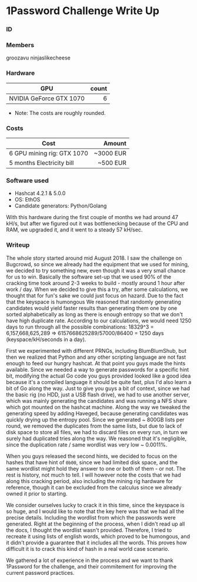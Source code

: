 # 1Password Challenge Write Up

### ID

### Members

groozavu
ninjaslikecheese

### Hardware

| GPU                     | count |
|-------------------------|------:|
| NVIDIA GeForce GTX 1070 | 6     |

* Note: The costs are roughly rounded.

### Costs

| Cost                       | Amount    |
|----------------------------|----------:|
| 6 GPU mining rig: GTX 1070 | ~3000 EUR |
| 5 months Electricity bill  | ~500 EUR  |


### Software used
* Hashcat 4.2.1 & 5.0.0
* OS: EthOS
* Candidate generators: Python/Golang

With this hardware during the first couple of months we had around 47 kH/s, but after we figured out it was bottlenecking because of the CPU and RAM, we upgraded it, and it went to a steady 57 kH/sec.

### Writeup

The whole story started around mid August 2018. I saw the challenge on Bugcrowd, so since we already had the equipment that we used for mining, we decided to try something new, even though it was a very small chance for us to win. Basically the software set-up that we used 90% of the cracking time took around 2-3 weeks to build - mostly around 1 hour after work / day. 
When we decided to give this a try, after some calculations, we thought that for fun's sake we could just focus on hazard. Due to the fact that the keyspace is humongous We reasoned that randomly generating candidates would yield faster results than generating them one by one sorted alphabetically as long as there is enough entropy so that we don't have high duplicate rate. According to our calculations, we would need 1250 days to run through all the possible combinations: 18329^3 = 6,157,668,625,289 => 6157668625289/57000/86400 = 1250 days (keyspace/kH/seconds in a day).

First we experimented with different PRNGs, including BlumBlumShub, but then we realized that Python and any other scripting language are not fast enough to feed our hungry hashcat. At that point you guys made the hints available. Since we needed a way to generate passwords for a specific hint bit, modifying the actual Go code you guys provided looked like a good idea because it's a compiled language it should be quite fast, plus I'd also learn a bit of Go along the way. Just to give you guys a bit of context, since we had the basic rig (no HDD, just a USB flash drive), we had to use another server, which was mainly generating the candidates and was running a NFS share which got mounted on the hashcat machine. Along the way we tweaked the generating speed by adding Haveged, because generating candidates was quickly drying up the entropy pool. Since we generated ~ 800GB lists per round, we removed the duplicates from the same lists, but due to lack of disk space to store all files, we had to discard files on every run, in turn we surely had duplicated tries along the way. We reasoned that it's negligible, since the duplication rate / same wordlist was very low ~ 0.0011%.

When you guys released the second hints, we decided to focus on the hashes that have hint of `0b00`, since we had limited disk space, and the same wordlist might hold they answer to one or both of them - or not. The rest is history, not much to tell. I will however note the costs that we had along this cracking period, also including the mining rig hardware for reference, though it can be excluded from the calculus since we already owned it prior to starting.

We consider ourselves lucky to crack it in this time, since the keyspace is so huge, and I would like to note that the key here was that we had all the precise details. Including the wordlist from which the passwords were generated. Right at the beginning of the process, when I didn't read up all the docs, I thought the wordlist wasn't provided. Therefore, I tried to recreate it using lists of english words, which proved to be humongous, and it didn't provide a guarantee that it includes all the words. This proves how difficult it is to crack this kind of hash in a real world case scenario.

We gathered a lot of experience in the process and we want to thank 1Password for the challenge, and their commitement for improving the current password practices.
